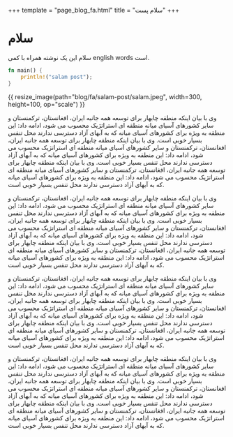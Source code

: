 +++
template = "page_blog_fa.html"
title = "سلام پست"
+++

# سلام
سلام این یک نوشته همراه با کمی english words است.

```rust
fn main() {
    println!("salam post");
}
```


{{ resize_image(path="blog/fa/salam-post/salam.jpeg", width=300, height=100, op="scale") }}


وی با بیان اینکه منطقه چابهار برای توسعه همه جانبه ایران، افغانستان، ترکمنستان و سایر کشورهای آسیای میانه منطقه ای استراتژیک محسوب می شود، ادامه داد: این منطقه به ویژه برای کشورهای آسیای میانه که به آبهای آزاد دسترسی ندارند محل تنفس بسیار خوبی است.
وی با بیان اینکه منطقه چابهار برای توسعه همه جانبه ایران، افغانستان، ترکمنستان و سایر کشورهای آسیای میانه منطقه ای استراتژیک محسوب می شود، ادامه داد: این منطقه به ویژه برای کشورهای آسیای میانه که به آبهای آزاد دسترسی ندارند محل تنفس بسیار خوبی است.
وی با بیان اینکه منطقه چابهار برای توسعه همه جانبه ایران، افغانستان، ترکمنستان و سایر کشورهای آسیای میانه منطقه ای استراتژیک محسوب می شود، ادامه داد: این منطقه به ویژه برای کشورهای آسیای میانه که به آبهای آزاد دسترسی ندارند محل تنفس بسیار خوبی است.



وی با بیان اینکه منطقه چابهار برای توسعه همه جانبه ایران، افغانستان، ترکمنستان و سایر کشورهای آسیای میانه منطقه ای استراتژیک محسوب می شود، ادامه داد: این منطقه به ویژه برای کشورهای آسیای میانه که به آبهای آزاد دسترسی ندارند محل تنفس بسیار خوبی است.
وی با بیان اینکه منطقه چابهار برای توسعه همه جانبه ایران، افغانستان، ترکمنستان و سایر کشورهای آسیای میانه منطقه ای استراتژیک محسوب می شود، ادامه داد: این منطقه به ویژه برای کشورهای آسیای میانه که به آبهای آزاد دسترسی ندارند محل تنفس بسیار خوبی است.
وی با بیان اینکه منطقه چابهار برای توسعه همه جانبه ایران، افغانستان، ترکمنستان و سایر کشورهای آسیای میانه منطقه ای استراتژیک محسوب می شود، ادامه داد: این منطقه به ویژه برای کشورهای آسیای میانه که به آبهای آزاد دسترسی ندارند محل تنفس بسیار خوبی است.



وی با بیان اینکه منطقه چابهار برای توسعه همه جانبه ایران، افغانستان، ترکمنستان و سایر کشورهای آسیای میانه منطقه ای استراتژیک محسوب می شود، ادامه داد: این منطقه به ویژه برای کشورهای آسیای میانه که به آبهای آزاد دسترسی ندارند محل تنفس بسیار خوبی است.
وی با بیان اینکه منطقه چابهار برای توسعه همه جانبه ایران، افغانستان، ترکمنستان و سایر کشورهای آسیای میانه منطقه ای استراتژیک محسوب می شود، ادامه داد: این منطقه به ویژه برای کشورهای آسیای میانه که به آبهای آزاد دسترسی ندارند محل تنفس بسیار خوبی است.
وی با بیان اینکه منطقه چابهار برای توسعه همه جانبه ایران، افغانستان، ترکمنستان و سایر کشورهای آسیای میانه منطقه ای استراتژیک محسوب می شود، ادامه داد: این منطقه به ویژه برای کشورهای آسیای میانه که به آبهای آزاد دسترسی ندارند محل تنفس بسیار خوبی است.


وی با بیان اینکه منطقه چابهار برای توسعه همه جانبه ایران، افغانستان، ترکمنستان و سایر کشورهای آسیای میانه منطقه ای استراتژیک محسوب می شود، ادامه داد: این منطقه به ویژه برای کشورهای آسیای میانه که به آبهای آزاد دسترسی ندارند محل تنفس بسیار خوبی است.
وی با بیان اینکه منطقه چابهار برای توسعه همه جانبه ایران، افغانستان، ترکمنستان و سایر کشورهای آسیای میانه منطقه ای استراتژیک محسوب می شود، ادامه داد: این منطقه به ویژه برای کشورهای آسیای میانه که به آبهای آزاد دسترسی ندارند محل تنفس بسیار خوبی است.
وی با بیان اینکه منطقه چابهار برای توسعه همه جانبه ایران، افغانستان، ترکمنستان و سایر کشورهای آسیای میانه منطقه ای استراتژیک محسوب می شود، ادامه داد: این منطقه به ویژه برای کشورهای آسیای میانه که به آبهای آزاد دسترسی ندارند محل تنفس بسیار خوبی است.